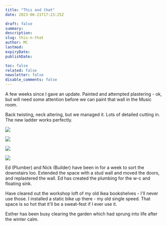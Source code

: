 ```yaml
---
title: "This and that"
date: 2023-06-21T17:23:25Z

draft: false
summary:
description:
slug: this-n-that
author: MC
lastmod:
expiryDate:
publishDate:

toc: false
related: false
newsletter: false
disable_comments: false
---
```



A few weeks since I gave an update. Painted and attempted plastering - ok, but will need some attention before we can paint that wall in the Music room.

Back twisting, neck altering, but we managed it. Lots of detailed cutting in. The new ladder works perfectly.

![](/images/0037.jpeg)

![](/images/0040.jpeg)

![](/images/0042.jpeg)


![](/images/0046.jpeg)




Ed (Plumber) and Nick (Builder) have been in for a week to sort the downstairs loo. Extended the space with a stud wall and moved the doors, and replastered the wall. Ed has created the plumbing for the w-c and floating sink.

Have cleared out the workshop loft of my old Ikea bookshelves - I'll never use those. I installed a static bike up there - my old single speed. That space is so hot that it'll be a sweat-fest if I ever use it.

Esther has been busy clearing the garden which had sprung into life after the winter calm.







